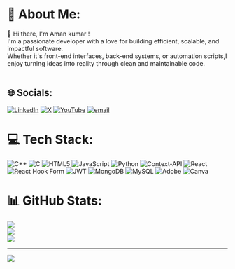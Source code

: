 # 💫 About Me:
👋 Hi there, I'm Aman kumar !<br>I'm a passionate developer with a love for building efficient, scalable, and impactful software.<br> Whether it's front-end interfaces, back-end systems, or automation scripts,I enjoy turning ideas into reality through clean and maintainable code.<br><br>


## 🌐 Socials:
[![LinkedIn](https://img.shields.io/badge/LinkedIn-%230077B5.svg?logo=linkedin&logoColor=white)](https://linkedin.com/in/https://www.linkedin.com/in/aman-kumar-3b307a224/) [![X](https://img.shields.io/badge/X-black.svg?logo=X&logoColor=white)](https://x.com/https://x.com/aman3gkumar?s=11) [![YouTube](https://img.shields.io/badge/YouTube-%23FF0000.svg?logo=YouTube&logoColor=white)](https://youtube.com/@https://www.youtube.com/@amanvlogs3771) [![email](https://img.shields.io/badge/Email-D14836?logo=gmail&logoColor=white)](mailto:aman3gkumar@gamil.com) 

# 💻 Tech Stack:
![C++](https://img.shields.io/badge/c++-%2300599C.svg?style=for-the-badge&logo=c%2B%2B&logoColor=white) ![C](https://img.shields.io/badge/c-%2300599C.svg?style=for-the-badge&logo=c&logoColor=white) ![HTML5](https://img.shields.io/badge/html5-%23E34F26.svg?style=for-the-badge&logo=html5&logoColor=white) ![JavaScript](https://img.shields.io/badge/javascript-%23323330.svg?style=for-the-badge&logo=javascript&logoColor=%23F7DF1E) ![Python](https://img.shields.io/badge/python-3670A0?style=for-the-badge&logo=python&logoColor=ffdd54) ![Context-API](https://img.shields.io/badge/Context--Api-000000?style=for-the-badge&logo=react) ![React](https://img.shields.io/badge/react-%2320232a.svg?style=for-the-badge&logo=react&logoColor=%2361DAFB) ![React Hook Form](https://img.shields.io/badge/React%20Hook%20Form-%23EC5990.svg?style=for-the-badge&logo=reacthookform&logoColor=white) ![JWT](https://img.shields.io/badge/JWT-black?style=for-the-badge&logo=JSON%20web%20tokens) ![MongoDB](https://img.shields.io/badge/MongoDB-%234ea94b.svg?style=for-the-badge&logo=mongodb&logoColor=white) ![MySQL](https://img.shields.io/badge/mysql-4479A1.svg?style=for-the-badge&logo=mysql&logoColor=white) ![Adobe](https://img.shields.io/badge/adobe-%23FF0000.svg?style=for-the-badge&logo=adobe&logoColor=white) ![Canva](https://img.shields.io/badge/Canva-%2300C4CC.svg?style=for-the-badge&logo=Canva&logoColor=white)
# 📊 GitHub Stats:
![](https://github-readme-stats.vercel.app/api?username=Amankumar1811&theme=dark&hide_border=false&include_all_commits=false&count_private=false)<br/>
![](https://nirzak-streak-stats.vercel.app/?user=Amankumar1811&theme=dark&hide_border=false)<br/>
![](https://github-readme-stats.vercel.app/api/top-langs/?username=Amankumar1811&theme=dark&hide_border=false&include_all_commits=false&count_private=false&layout=compact)

---
[![](https://visitcount.itsvg.in/api?id=Amankumar1811&icon=0&color=0)](https://visitcount.itsvg.in)

<!-- Proudly created with GPRM ( https://gprm.itsvg.in ) -->
